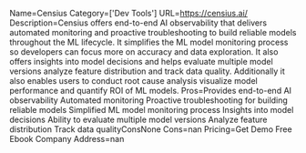 Name=Censius
Category=['Dev Tools']
URL=https://censius.ai/
Description=Censius offers end-to-end AI observability that delivers automated monitoring and proactive troubleshooting to build reliable models throughout the ML lifecycle. It simplifies the ML model monitoring process so developers can focus more on accuracy and data exploration. It also offers insights into model decisions and helps evaluate multiple model versions analyze feature distribution and track data quality. Additionally it also enables users to conduct root cause analysis visualize model performance and quantify ROI of ML models.
Pros=Provides end-to-end AI observability Automated monitoring Proactive troubleshooting for building reliable models Simplified ML model monitoring process Insights into model decisions Ability to evaluate multiple model versions Analyze feature distribution Track data qualityConsNone
Cons=nan
Pricing=Get Demo Free Ebook
Company Address=nan

